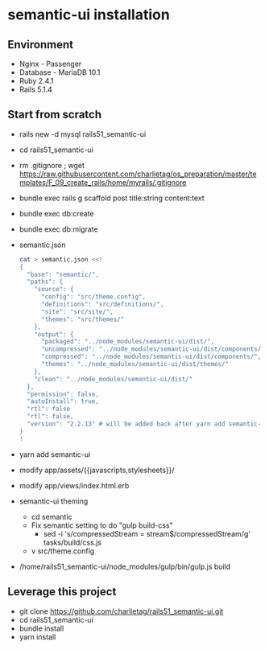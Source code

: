 # semantic-ui installation

## Environment
* Nginx - Passenger
* Database - MariaDB 10.1
* Ruby 2.4.1
* Rails 5.1.4

## Start from scratch
* rails new -d mysql rails51_semantic-ui
* cd rails51_semantic-ui
* rm .gitignore ; wget https://raw.githubusercontent.com/charlietag/os_preparation/master/templates/F_09_create_rails/home/myrails/.gitignore
* bundle exec rails g scaffold post title:string content:text
* bundle exec db:create
* bundle exec db:migrate
* semantic.json

  ```bash
  cat > semantic.json <<!
  {
    "base": "semantic/",
    "paths": {
      "source": {
        "config": "src/theme.config",
        "definitions": "src/definitions/",
        "site": "src/site/",
        "themes": "src/themes/"
      },
      "output": {
        "packaged": "../node_modules/semantic-ui/dist/",
        "uncompressed": "../node_modules/semantic-ui/dist/components/",
        "compressed": "../node_modules/semantic-ui/dist/components/",
        "themes": "../node_modules/semantic-ui/dist/themes/"
      },
      "clean": "../node_modules/semantic-ui/dist/"
    },
    "permission": false,
    "autoInstall": true,
    "rtl": false
    "rtl": false,
    "version": "2.2.13" # will be added back after yarn add semantic-ui
  }
  !
  ```

* yarn add semantic-ui
* modify app/assets/{{javascripts,stylesheets}}/
* modify app/views/index.html.erb
* semantic-ui theming
  * cd semantic
  * Fix semantic setting to do "gulp build-css"
    * sed -i 's/compressedStream = stream$/compressedStream/g' tasks/build/css.js
  * v src/theme.config
* /home/rails51_semantic-ui/node_modules/gulp/bin/gulp.js build

## Leverage this project
* git clone https://github.com/charlietag/rails51_semantic-ui.git
* cd rails51_semantic-ui
* bundle install
* yarn install




